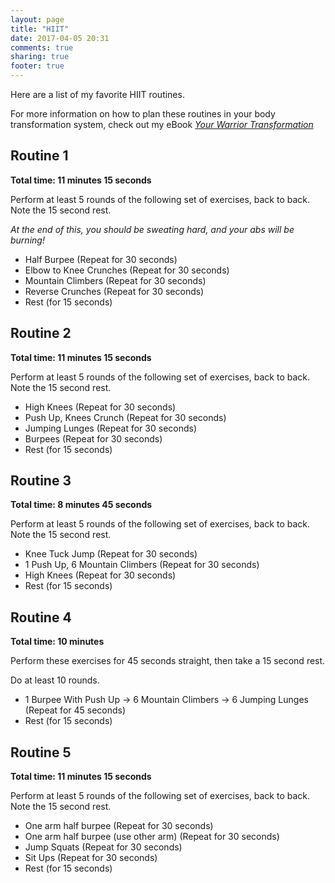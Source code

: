 ```yaml
---
layout: page
title: "HIIT"
date: 2017-04-05 20:31
comments: true
sharing: true
footer: true
---
```


Here are a list of my favorite HIIT routines.

For more information on how to plan these routines in your body transformation system, check out my eBook *[Your Warrior Transformation](https://gumroad.com/l/ivVMS "Your Warrior Transformation eBook")*

Routine 1
---
**Total time: 11 minutes 15 seconds**

Perform at least 5 rounds of the following set of exercises, back to back. Note the 15 second rest.

*At the end of this, you should be sweating hard, and your abs will be burning!*

- Half Burpee (Repeat for 30 seconds)
- Elbow to Knee Crunches (Repeat for 30 seconds)
- Mountain Climbers (Repeat for 30 seconds)
- Reverse Crunches (Repeat for 30 seconds)
- Rest (for 15 seconds)



Routine 2
---
**Total time: 11 minutes 15 seconds**

Perform at least 5 rounds of the following set of exercises, back to back. Note the 15 second rest.

- High Knees (Repeat for 30 seconds)
- Push Up, Knees Crunch (Repeat for 30 seconds)
- Jumping Lunges (Repeat for 30 seconds)
- Burpees (Repeat for 30 seconds)
- Rest (for 15 seconds)



Routine 3
---
**Total time: 8 minutes 45 seconds**

Perform at least 5 rounds of the following set of exercises, back to back. Note the 15 second rest.

- Knee Tuck Jump (Repeat for 30 seconds)
- 1 Push Up, 6 Mountain Climbers (Repeat for 30 seconds)
- High Knees (Repeat for 30 seconds)
- Rest (for 15 seconds)



Routine 4
---
**Total time: 10 minutes**

Perform these exercises for 45 seconds straight, then take a 15 second rest.

Do at least 10 rounds.

- 1 Burpee With Push Up → 6 Mountain Climbers → 6 Jumping Lunges (Repeat for 45 seconds)
- Rest (for 15 seconds)



Routine 5
---
**Total time: 11 minutes 15 seconds**

Perform at least 5 rounds of the following set of exercises, back to back. Note the 15 second rest.

- One arm half burpee (Repeat for 30 seconds)
- One arm half burpee (use other arm) (Repeat for 30 seconds)
- Jump Squats (Repeat for 30 seconds)
- Sit Ups (Repeat for 30 seconds)
- Rest (for 15 seconds)
